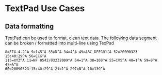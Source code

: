# TextPad Use Cases
## Data formatting
TextPad can be used to format, clean text data. The following data segment can be broken / formatted into multi-line using TexPad
```shell
8=FIX.4.2^A 9=145^A 35=D^A 34=4^A 49=ABC_DEFG01^A 52=20090323-15:40:29^A 56=CCG^A
115=XYZ^A 11=NF 0542/03232009^A 54=1^A 38=100^A 55=CVS^A 40=1^A 59=0^A 47=A^A
60=20090323-15:40:29^A 21=1^A 207=N^A 10=139^A 

```
